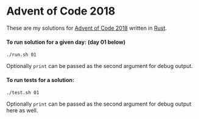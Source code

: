 # Advent of Code 2018

These are my solutions for [Advent of Code 2018](https://adventofcode.com/2018/) written in [Rust](https://www.rust-lang.org/).

#### To run solution for a given day: (day 01 below)

```
./run.sh 01
```
Optionally `print` can be passed as the second argument for debug output.

#### To run tests for a solution:

```
./test.sh 01
```
Optionally `print` can be passed as the second argument for debug output here as well.

